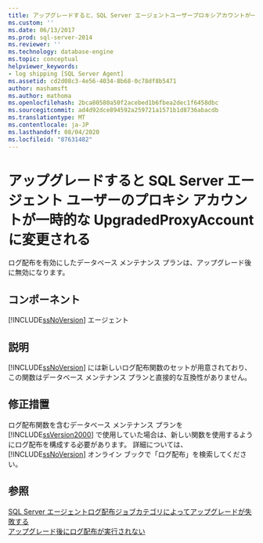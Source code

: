 ```yaml
---
title: アップグレードすると、SQL Server エージェントユーザープロキシアカウントが一時的な UpgradedProxyAccount | に変更されます。Microsoft Docs
ms.custom: ''
ms.date: 06/13/2017
ms.prod: sql-server-2014
ms.reviewer: ''
ms.technology: database-engine
ms.topic: conceptual
helpviewer_keywords:
- log shipping [SQL Server Agent]
ms.assetid: cd2d08c3-4e56-4034-8b68-0c78df8b5471
author: mashamsft
ms.author: mathoma
ms.openlocfilehash: 2bca80580a50f2acebed1b6fbea2dec1f6458dbc
ms.sourcegitcommit: ad4d92dce894592a259721a1571b1d8736abacdb
ms.translationtype: MT
ms.contentlocale: ja-JP
ms.lasthandoff: 08/04/2020
ms.locfileid: "87631482"
---
```

# <a name="upgrading-will-change-the-sql-server-agent-user-proxy-account-to-the-temporary-upgradedproxyaccount"></a>アップグレードすると SQL Server エージェント ユーザーのプロキシ アカウントが一時的な UpgradedProxyAccount に変更される
  ログ配布を有効にしたデータベース メンテナンス プランは、アップグレード後に無効になります。  
  
## <a name="component"></a>コンポーネント  
 [!INCLUDE[ssNoVersion](../../includes/ssnoversion-md.md)] エージェント  
  
## <a name="description"></a>説明  
 [!INCLUDE[ssNoVersion](../../includes/ssnoversion-md.md)] には新しいログ配布関数のセットが用意されており、この関数はデータベース メンテナンス プランと直接的な互換性がありません。  
  
## <a name="corrective-action"></a>修正措置  
 ログ配布関数を含むデータベース メンテナンス プランを [!INCLUDE[ssVersion2000](../../includes/ssversion2000-md.md)] で使用していた場合は、新しい関数を使用するようにログ配布を構成する必要があります。 詳細については、[!INCLUDE[ssNoVersion](../../includes/ssnoversion-md.md)] オンライン ブックで「ログ配布」を検索してください。  
  
## <a name="see-also"></a>参照  
 [SQL Server エージェントログ配布ジョブカテゴリによってアップグレードが失敗する](../../../2014/sql-server/install/sql-server-agent-log-shipping-job-category-causes-upgrade-to-fail.md)   
 [アップグレード後にログ配布が実行されない](../../../2014/sql-server/install/log-shipping-will-not-run-after-upgrading.md)  
  
  
